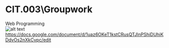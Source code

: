 # CIT.003\Groupwork
Web Programming</br>
![alt text](https://i.imgur.com/BbVkAJ1.png)</br>
https://docs.google.com/document/d/1uaz6OKeT1kstCRusQTJlnPShiDUhiKDdvOs2nXkCvpc/edit


